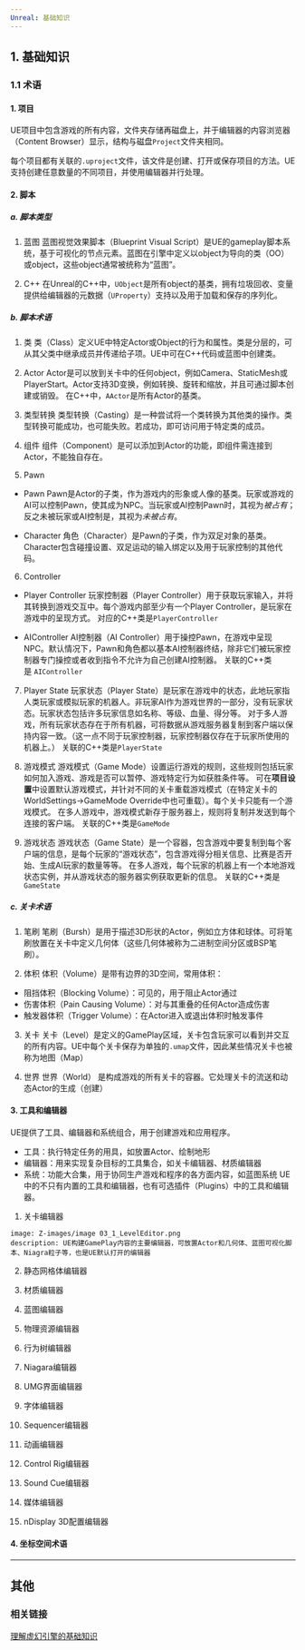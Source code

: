 ```yaml
---
Unreal: 基础知识
---
```

## 1. 基础知识
### 1.1 术语
#### 1. 项目
UE项目中包含游戏的所有内容，文件夹存储再磁盘上，并于编辑器的内容浏览器（Content Browser）显示，结构与磁盘`Project`文件夹相同。

每个项目都有关联的`.uproject`文件，该文件是创建、打开或保存项目的方法。UE支持创建任意数量的不同项目，并使用编辑器并行处理。

#### 2. 脚本
##### a. 脚本类型
1. 蓝图
蓝图视觉效果脚本（Blueprint Visual Script）是UE的gameplay脚本系统，基于可视化的节点元素。蓝图在引擎中定义以object为导向的类（OO）或object，这些object通常被统称为“蓝图”。

2. C++
在Unreal的C++中，`UObject`是所有object的基类，拥有垃圾回收、变量提供给编辑器的元数据（`UProperty`）支持以及用于加载和保存的序列化。

##### b. 脚本术语
1. 类
类（Class）定义UE中特定Actor或Object的行为和属性。类是分层的，可从其父类中继承成员并传递给子项。UE中可在C++代码或蓝图中创建类。

2. Actor
Actor是可以放到关卡中的任何object，例如Camera、StaticMesh或PlayerStart。Actor支持3D变换，例如转换、旋转和缩放，并且可通过脚本创建或销毁。
在C++中，`AActor`是所有Actor的基类。

3. 类型转换
类型转换（Casting）是一种尝试将一个类转换为其他类的操作。类型转换可能成功，也可能失败。若成功，即可访问用于特定类的成员。

4. 组件
组件（Component）是可以添加到Actor的功能，即组件需连接到Actor，不能独自存在。

5. Pawn
- Pawn
Pawn是Actor的子类，作为游戏内的形象或人像的基类。玩家或游戏的AI可以控制Pawn，使其成为NPC。当玩家或AI控制Pawn时，其视为*被占有*；反之未被玩家或AI控制是，其视为*未被占有*。

- Character
角色（Character）是Pawn的子类，作为双足对象的基类。Character包含碰撞设置、双足运动的输入绑定以及用于玩家控制的其他代码。

6. Controller
- Player Controller
玩家控制器（Player Controller）用于获取玩家输入，并将其转换到游戏交互中。每个游戏内部至少有一个Player Controller，是玩家在游戏中的呈现方式。
对应的C++类是`PlayerController`

- AIController
AI控制器（AI Controller）用于操控Pawn，在游戏中呈现NPC。默认情况下，Pawn和角色都以基本AI控制器终结，除非它们被玩家控制器专门操控或者收到指令不允许为自己创建AI控制器。
关联的C++类是 `AIController`

7. Player State
玩家状态（Player State）是玩家在游戏中的状态，此地玩家指人类玩家或模拟玩家的机器人。非玩家AI作为游戏世界的一部分，没有玩家状态。玩家状态包括许多玩家信息如名称、等级、血量、得分等。
对于多人游戏，所有玩家状态存在于所有机器，可将数据从游戏服务器复制到客户端以保持内容一致。（这一点不同于玩家控制器，玩家控制器仅存在于玩家所使用的机器上。）
关联的C++类是`PlayerState`

8. 游戏模式
游戏模式（Game Mode）设置运行游戏的规则，这些规则包括玩家如何加入游戏、游戏是否可以暂停、游戏特定行为如获胜条件等。
可在**项目设置**中设置默认游戏模式，并针对不同的关卡重载游戏模式（在特定关卡的WorldSettings->GameMode Override中也可重载）。每个关卡只能有一个游戏模式。
在多人游戏中，游戏模式新存于服务器上，规则将复制并发送到每个连接的客户端。
关联的C++类是`GameMode`

9. 游戏状态
游戏状态（Game State）是一个容器，包含游戏中要复制到每个客户端的信息，是每个玩家的“游戏状态”，包含游戏得分相关信息、比赛是否开始、生成AI玩家的数量等等。
在多人游戏，每个玩家的机器上有一个本地游戏状态实例，并从游戏状态的服务器实例获取更新的信息。
关联的C++类是`GameState`

##### c. 关卡术语
1. 笔刷
笔刷（Bursh）是用于描述3D形状的Actor，例如立方体和球体。可将笔刷放置在关卡中定义几何体（这些几何体被称为二进制空间分区或BSP笔刷）。

2. 体积
体积（Volume）是带有边界的3D空间，常用体积：
- 阻挡体积（Blocking Volume）：可见的，用于阻止Actor通过
- 伤害体积（Pain Causing Volume）：对与其重叠的任何Actor造成伤害
- 触发器体积（Trigger Volume）：在Actor进入或退出体积时触发事件

3. 关卡
关卡（Level）是定义的GamePlay区域，关卡包含玩家可以看到并交互的所有内容。UE中每个关卡保存为单独的`.umap`文件，因此某些情况关卡也被称为地图（Map）

4. 世界
世界（World） 是构成游戏的所有关卡的容器。它处理关卡的流送和动态Actor的生成（创建）

#### 3. 工具和编辑器
UE提供了工具、编辑器和系统组合，用于创建游戏和应用程序。
- 工具：执行特定任务的用具，如放置Actor、绘制地形
- 编辑器：用来实现复杂目标的工具集合，如关卡编辑器、材质编辑器
- 系统：功能大合集，用于协同生产游戏和程序的各方面内容，如蓝图系统
UE中的不只有内置的工具和编辑器，也有可选插件（Plugins）中的工具和编辑器。

1. 关卡编辑器
```avatar
image: Z-images/image 03_1_LevelEditor.png
description: UE构建GamePlay内容的主要编辑器，可放置Actor和几何体、蓝图可视化脚本、Niagra粒子等，也是UE默认打开的编辑器
```


2. 静态网格体编辑器


3. 材质编辑器

4. 蓝图编辑器

5. 物理资源编辑器

6. 行为树编辑器

7. Niagara编辑器

8. UMG界面编辑器

9. 字体编辑器

10. Sequencer编辑器

11. 动画编辑器

12. Control Rig编辑器

13. Sound Cue编辑器

14. 媒体编辑器

15. nDisplay 3D配置编辑器

#### 4. 坐标空间术语

---
## 其他
### 相关链接
[理解虚幻引擎的基础知识](https://dev.epicgames.com/documentation/zh-cn/unreal-engine/understanding-the-basics-of-unreal-engine)
